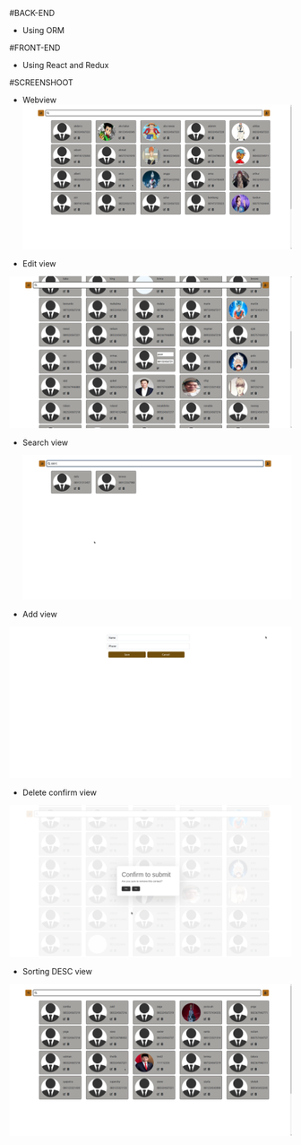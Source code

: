 #BACK-END

- Using ORM

#FRONT-END

- Using React and Redux

#SCREENSHOOT

- Webview
  ![Web text](https://github.com/yurzaachmad/PHONEBOOK-REDUX/blob/main/screenshoots/Screenshot%20from%202023-08-24%2010-56-52.png)

- Edit view

![Edit text](https://github.com/yurzaachmad/PHONEBOOK-REDUX/blob/main/screenshoots/Screenshot%20from%202023-08-24%2010-58-19.png)

- Search view

  ![Search text](https://github.com/yurzaachmad/PHONEBOOK-REDUX/blob/main/screenshoots/Screenshot%20from%202023-08-24%2010-59-49.png)

- Add view

![Add text](https://github.com/yurzaachmad/PHONEBOOK-REDUX/blob/main/screenshoots/Screenshot%20from%202023-08-24%2010-59-06.png)

- Delete confirm view

![Delete text](https://github.com/yurzaachmad/PHONEBOOK-REDUX/blob/main/screenshoots/Screenshot%20from%202023-08-24%2010-57-33.png)

- Sorting DESC view

![Sorting text](https://github.com/yurzaachmad/PHONEBOOK-REDUX/blob/main/screenshoots/Screenshot%20from%202023-08-24%2011-00-31.png)
